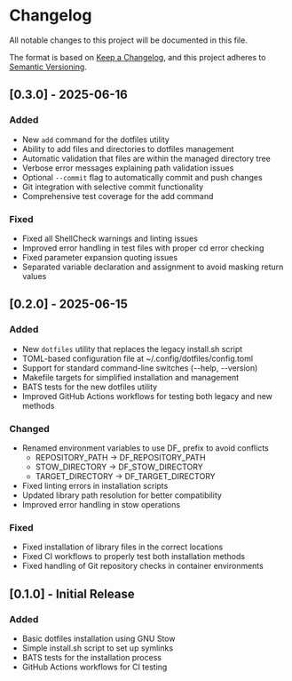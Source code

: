 # Changelog

All notable changes to this project will be documented in this file.

The format is based on [Keep a Changelog](https://keepachangelog.com/en/1.0.0/),
and this project adheres to [Semantic Versioning](https://semver.org/spec/v2.0.0.html).

## [0.3.0] - 2025-06-16

### Added
- New `add` command for the dotfiles utility
- Ability to add files and directories to dotfiles management
- Automatic validation that files are within the managed directory tree
- Verbose error messages explaining path validation issues
- Optional `--commit` flag to automatically commit and push changes
- Git integration with selective commit functionality
- Comprehensive test coverage for the add command

### Fixed
- Fixed all ShellCheck warnings and linting issues
- Improved error handling in test files with proper cd error checking
- Fixed parameter expansion quoting issues
- Separated variable declaration and assignment to avoid masking return values

## [0.2.0] - 2025-06-15

### Added
- New `dotfiles` utility that replaces the legacy install.sh script
- TOML-based configuration file at ~/.config/dotfiles/config.toml
- Support for standard command-line switches (--help, --version)
- Makefile targets for simplified installation and management
- BATS tests for the new dotfiles utility
- Improved GitHub Actions workflows for testing both legacy and new methods

### Changed
- Renamed environment variables to use DF_ prefix to avoid conflicts
  - REPOSITORY_PATH → DF_REPOSITORY_PATH
  - STOW_DIRECTORY → DF_STOW_DIRECTORY
  - TARGET_DIRECTORY → DF_TARGET_DIRECTORY
- Fixed linting errors in installation scripts
- Updated library path resolution for better compatibility
- Improved error handling in stow operations

### Fixed
- Fixed installation of library files in the correct locations
- Fixed CI workflows to properly test both installation methods
- Fixed handling of Git repository checks in container environments

## [0.1.0] - Initial Release

### Added
- Basic dotfiles installation using GNU Stow
- Simple install.sh script to set up symlinks
- BATS tests for the installation process
- GitHub Actions workflows for CI testing